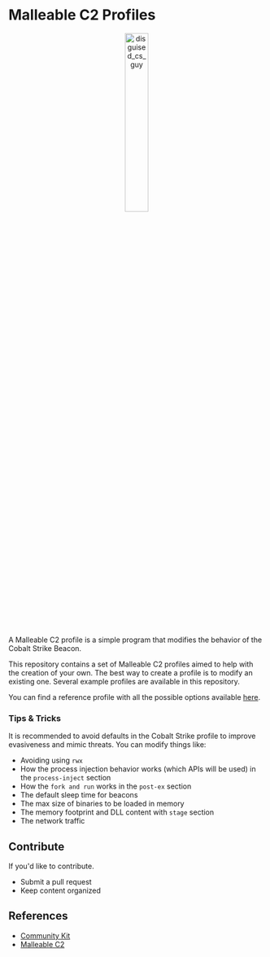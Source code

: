# Malleable C2 Profiles

<center><img width="30%" height="30%" alt="disguised_cs_guy" src="https://github.com/user-attachments/assets/1e858fed-783a-4265-9e02-719e4a09d169" /></center>

A Malleable C2 profile is a simple program that modifies the behavior of the Cobalt Strike Beacon. 

This repository contains a set of Malleable C2 profiles aimed to help with the creation of your own. The best way to create a profile is to modify an existing one. Several example profiles are available in this repository.

You can find a reference profile with all the possible options available [here](https://github.com/Cobalt-Strike/Malleable-C2-Profiles/blob/master/normal/reference.profile).

### Tips & Tricks

It is recommended to avoid defaults in the Cobalt Strike profile to improve evasiveness and mimic threats. You can modify things like:

- Avoiding using ```rwx```
- How the process injection behavior works (which APIs will be used) in the ```process-inject``` section
- How the ```fork and run``` works in the ```post-ex``` section
- The default sleep time for beacons
- The max size of binaries to be loaded in memory
- The memory footprint and DLL content with ```stage``` section
- The network traffic

## Contribute

If you'd like to contribute.

- Submit a pull request
- Keep content organized

## References

- [Community Kit](https://cobalt-strike.github.io/community_kit/)
- [Malleable C2](https://www.cobaltstrike.com/product/features/malleable-c2)
